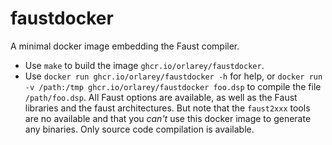 # faustdocker

A minimal docker image embedding the Faust compiler.
- Use `make` to build the image `ghcr.io/orlarey/faustdocker`.
- Use `docker run ghcr.io/orlarey/faustdocker -h` for help, or `docker run -v /path:/tmp ghcr.io/orlarey/faustdocker foo.dsp` to compile the file `/path/foo.dsp`. All Faust options are available, as well as the Faust libraries and the faust architectures. But note that the `faust2xxx` tools are no available and that you *can't* use this docker image to generate any binaries. Only source code compilation is available.

  